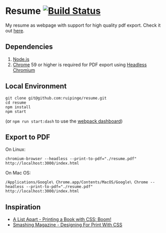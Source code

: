 # Resume [![Build Status](https://travis-ci.org/ruipinge/resume.svg?branch=master)](https://travis-ci.org/ruipinge/resume)

My resume as webpage with support for high quality pdf export. Check it out [here](https://ruipinge.github.io./resume).


## Dependencies

1. [Node.js](https://nodejs.org)
2. [Chrome](https://www.google.com/chrome/) 59 or higher is required for PDF export using [Headless Chromium](https://chromium.googlesource.com/chromium/src/+/lkgr/headless/README.md)


## Local Environment

```console
git clone git@github.com:ruipinge/resume.git
cd resume
npm install
npm start
```

(or ```npm run start:dash``` to use the [webpack dashboard](https://github.com/FormidableLabs/webpack-dashboard))

## Export to PDF

On Linux:
```console
chromium-browser --headless --print-to-pdf="./resume.pdf" http://localhost:3000/index.html
```

On Mac OS:
```console
/Applications/Google\ Chrome.app/Contents/MacOS/Google\ Chrome --headless --print-to-pdf="./resume.pdf" http://localhost:3000/index.html
```


## Inspiration

- [A List Apart - Printing a Book with CSS: Boom!](http://alistapart.com/article/boom)
- [Smashing Magazine - Designing For Print With CSS](https://www.smashingmagazine.com/2015/01/designing-for-print-with-css/)
